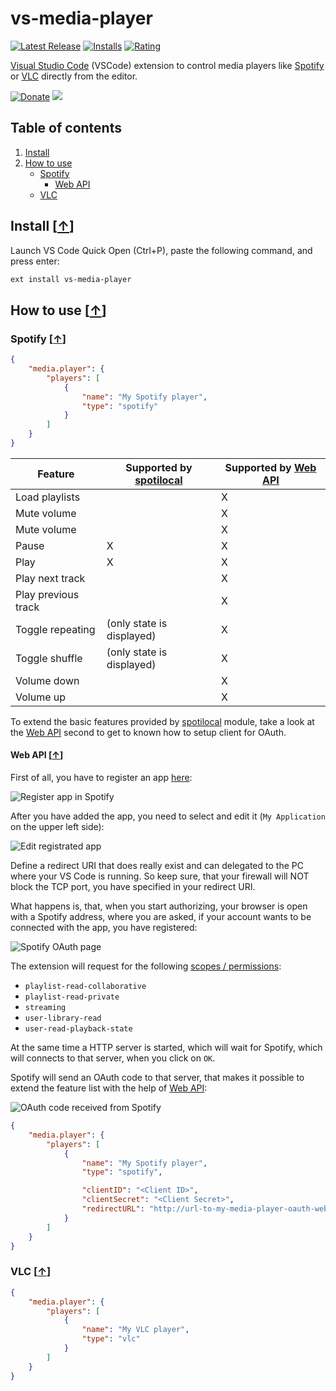 # vs-media-player

[![Latest Release](https://vsmarketplacebadge.apphb.com/version-short/mkloubert.vs-media-player.svg)](https://marketplace.visualstudio.com/items?itemName=mkloubert.vs-media-player)
[![Installs](https://vsmarketplacebadge.apphb.com/installs/mkloubert.vs-media-player.svg)](https://marketplace.visualstudio.com/items?itemName=mkloubert.vs-media-player)
[![Rating](https://vsmarketplacebadge.apphb.com/rating-short/mkloubert.vs-media-player.svg)](https://marketplace.visualstudio.com/items?itemName=mkloubert.vs-media-player#review-details)

[Visual Studio Code](https://code.visualstudio.com/) (VSCode) extension to control media players like [Spotify](https://developer.spotify.com/) or [VLC](https://www.videolan.org/vlc/) directly from the editor.

[![Donate](https://img.shields.io/badge/Donate-PayPal-green.svg)](https://www.paypal.com/cgi-bin/webscr?cmd=_s-xclick&hosted_button_id=ZJ4HXH733Y9S8) [![](https://api.flattr.com/button/flattr-badge-large.png)](https://flattr.com/submit/auto?fid=o62pkd&url=https%3A%2F%2Fgithub.com%2Fmkloubert%2Fvs-media-player)

## Table of contents

1. [Install](#install-)
2. [How to use](#how-to-use-)
   * [Spotify](#spotify-)
     * [Web API](#web-api-)
   * [VLC](#vlc-)

## Install [[&uarr;](#table-of-contents)]

Launch VS Code Quick Open (Ctrl+P), paste the following command, and press enter:

```bash
ext install vs-media-player
```

## How to use [[&uarr;](#table-of-contents)]

### Spotify [[&uarr;](#how-to-use-)]

```json
{
    "media.player": {
        "players": [
            {
                "name": "My Spotify player",
                "type": "spotify"
            }
        ]
    }
}
```

| Feature | Supported by [spotilocal](https://www.npmjs.com/package/spotilocal) | Supported by [Web API](#web-api-) |
| ---- | --------- | --------- |
| Load playlists | &nbsp; | X |
| Mute volume |  | X |
| Mute volume |  | X |
| Pause | X | X |
| Play | X | X |
| Play next track |  | X |
| Play previous track |  | X |
| Toggle repeating | (only state is displayed) | X |
| Toggle shuffle | (only state is displayed) | X |
| Volume down |  | X |
| Volume up |  | X |

To extend the basic features provided by [spotilocal](https://www.npmjs.com/package/spotilocal) module, take a look at the [Web API](#web-api-) second to get to known how to setup client for OAuth.

#### Web API [[&uarr;](#spotify-)]

First of all, you have to register an app [here](https://developer.spotify.com/my-applications/#!/applications/create):

![Register app in Spotify](https://raw.githubusercontent.com/mkloubert/vs-media-player/master/img/spotify1.png)

After you have added the app, you need to select and edit it (`My Application` on the upper left side):

![Edit registrated app](https://raw.githubusercontent.com/mkloubert/vs-media-player/master/img/spotify2.png)

Define a redirect URI that does really exist and can delegated to the PC where your VS Code is running. So keep sure, that your firewall will NOT block the TCP port, you have specified in your redirect URI.

What happens is, that, when you start authorizing, your browser is open with a Spotify address, where you are asked, if your account wants to be connected with the app, you have registered:

![Spotify OAuth page](https://raw.githubusercontent.com/mkloubert/vs-media-player/master/img/spotify3.png)

The extension will request for the following [scopes / permissions](https://developer.spotify.com/web-api/using-scopes/):

* `playlist-read-collaborative`
* `playlist-read-private`
* `streaming`
* `user-library-read`
* `user-read-playback-state`

At the same time a HTTP server is started, which will wait for Spotify, which will connects to that server, when you click on `OK`.

Spotify will send an OAuth code to that server, that makes it possible to extend the feature list with the help of [Web API](https://developer.spotify.com/web-api/):

![OAuth code received from Spotify](https://raw.githubusercontent.com/mkloubert/vs-media-player/master/img/spotify4.png)

```json
{
    "media.player": {
        "players": [
            {
                "name": "My Spotify player",
                "type": "spotify",

                "clientID": "<Client ID>",
                "clientSecret": "<Client Secret>",
                "redirectURL": "http://url-to-my-media-player-oauth-web-server.dyndns.org:12345"
            }
        ]
    }
}
```

### VLC [[&uarr;](#how-to-use-)]

```json
{
    "media.player": {
        "players": [
            {
                "name": "My VLC player",
                "type": "vlc"
            }
        ]
    }
}
```
